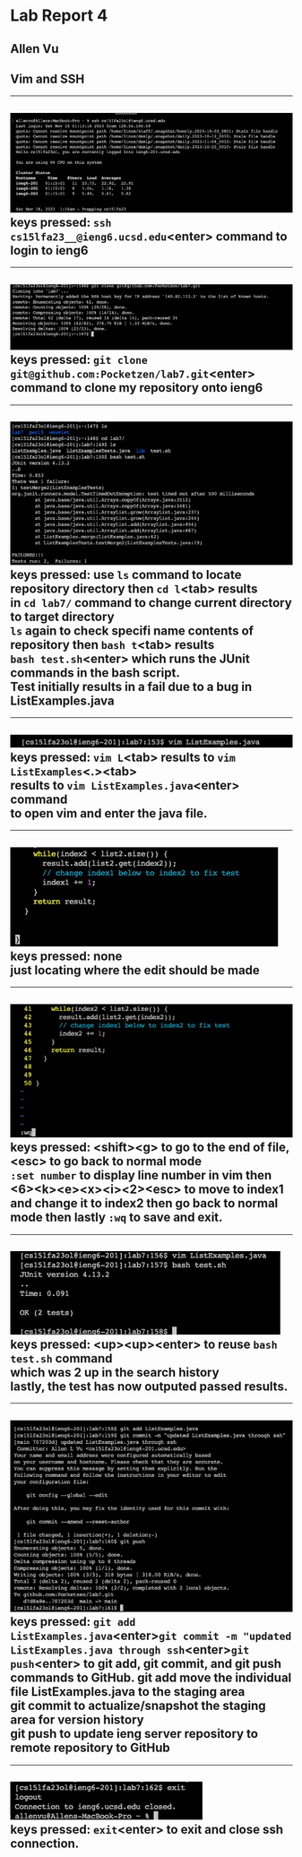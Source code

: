 # Lab Report 4  
## Allen Vu     
 
## Vim and SSH
---
![Image](img1.png)  
keys pressed: `ssh cs15lfa23__@ieng6.ucsd.edu`\<enter> command to login to ieng6 
---
---  
![Image](img2.png)  
keys pressed: `git clone git@github.com:Pocketzen/lab7.git`\<enter> command to clone my repository onto ieng6 
---   
---  
![Image](img3.png)  
keys pressed: use `ls` command to locate repository directory then `cd l`\<tab> results  
in `cd lab7/` command to change current directory to target directory  
`ls` again to check specifi name contents of repository then `bash t`\<tab> results  
`bash test.sh`\<enter> which runs the JUnit commands in the bash script.  
Test initially results in a fail due to a bug in ListExamples.java 
---   
---  
![Image](img4.png)  
keys pressed: `vim L`\<tab> results to `vim ListExamples`<.>\<tab>  
results to `vim ListExamples.java`\<enter> command  
to open vim and enter the java file.   
---  
---  
![Image](img5.png)  
keys pressed: none  
just locating where the edit should be made  
---  
---  
![Image](img6.png)  
keys pressed: \<shift>\<g> to go to the end of file, \<esc> to go back to normal mode  
`:set number` to display line number in vim then <6>\<k>\<e>\<x>\<i><2>\<esc> to move to index1 and change it to index2 then go back to normal mode then lastly `:wq` to save and exit.  
---  
---  
![Image](img7.png)  
keys pressed: \<up>\<up>\<enter> to reuse `bash test.sh` command  
which was 2 up in the search history  
lastly, the test has now outputed passed results.  
---  
---  
![Image](img8.png)  
keys pressed: `git add ListExamples.java`\<enter>`git commit -m "updated ListExamples.java through ssh`\<enter>`git push`\<enter> to git add, git commit, and git push commands to GitHub.
git add move the individual file ListExamples.java to the staging area  
git commit to actualize/snapshot the staging area for version history  
git push to update ieng server repository to remote repository to GitHub    
---  
---  
![Image](img9.png)  
keys pressed: `exit`\<enter> to exit and close ssh connection.      
---

